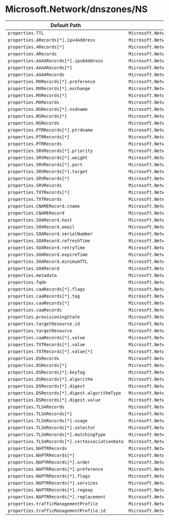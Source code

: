 # Microsoft.Network/dnszones/NS

| Default Path | Alias |
|---|---|
| `properties.TTL` | `Microsoft.Network/dnszones/NS/TTL` |
| `properties.ARecords[*].ipv4Address` | `Microsoft.Network/dnszones/NS/ARecords[*].ipv4Address` |
| `properties.ARecords[*]` | `Microsoft.Network/dnszones/NS/ARecords[*]` |
| `properties.ARecords` | `Microsoft.Network/dnszones/NS/ARecords` |
| `properties.AAAARecords[*].ipv6Address` | `Microsoft.Network/dnszones/NS/AAAARecords[*].ipv6Address` |
| `properties.AAAARecords[*]` | `Microsoft.Network/dnszones/NS/AAAARecords[*]` |
| `properties.AAAARecords` | `Microsoft.Network/dnszones/NS/AAAARecords` |
| `properties.MXRecords[*].preference` | `Microsoft.Network/dnszones/NS/MXRecords[*].preference` |
| `properties.MXRecords[*].exchange` | `Microsoft.Network/dnszones/NS/MXRecords[*].exchange` |
| `properties.MXRecords[*]` | `Microsoft.Network/dnszones/NS/MXRecords[*]` |
| `properties.MXRecords` | `Microsoft.Network/dnszones/NS/MXRecords` |
| `properties.NSRecords[*].nsdname` | `Microsoft.Network/dnszones/NS/NSRecords[*].nsdname` |
| `properties.NSRecords[*]` | `Microsoft.Network/dnszones/NS/NSRecords[*]` |
| `properties.NSRecords` | `Microsoft.Network/dnszones/NS/NSRecords` |
| `properties.PTRRecords[*].ptrdname` | `Microsoft.Network/dnszones/NS/PTRRecords[*].ptrdname` |
| `properties.PTRRecords[*]` | `Microsoft.Network/dnszones/NS/PTRRecords[*]` |
| `properties.PTRRecords` | `Microsoft.Network/dnszones/NS/PTRRecords` |
| `properties.SRVRecords[*].priority` | `Microsoft.Network/dnszones/NS/SRVRecords[*].priority` |
| `properties.SRVRecords[*].weight` | `Microsoft.Network/dnszones/NS/SRVRecords[*].weight` |
| `properties.SRVRecords[*].port` | `Microsoft.Network/dnszones/NS/SRVRecords[*].port` |
| `properties.SRVRecords[*].target` | `Microsoft.Network/dnszones/NS/SRVRecords[*].target` |
| `properties.SRVRecords[*]` | `Microsoft.Network/dnszones/NS/SRVRecords[*]` |
| `properties.SRVRecords` | `Microsoft.Network/dnszones/NS/SRVRecords` |
| `properties.TXTRecords[*]` | `Microsoft.Network/dnszones/NS/TXTRecords[*]` |
| `properties.TXTRecords` | `Microsoft.Network/dnszones/NS/TXTRecords` |
| `properties.CNAMERecord.cname` | `Microsoft.Network/dnszones/NS/CNAMERecord.cname` |
| `properties.CNAMERecord` | `Microsoft.Network/dnszones/NS/CNAMERecord` |
| `properties.SOARecord.host` | `Microsoft.Network/dnszones/NS/SOARecord.host` |
| `properties.SOARecord.email` | `Microsoft.Network/dnszones/NS/SOARecord.email` |
| `properties.SOARecord.serialNumber` | `Microsoft.Network/dnszones/NS/SOARecord.serialNumber` |
| `properties.SOARecord.refreshTime` | `Microsoft.Network/dnszones/NS/SOARecord.refreshTime` |
| `properties.SOARecord.retryTime` | `Microsoft.Network/dnszones/NS/SOARecord.retryTime` |
| `properties.SOARecord.expireTime` | `Microsoft.Network/dnszones/NS/SOARecord.expireTime` |
| `properties.SOARecord.minimumTTL` | `Microsoft.Network/dnszones/NS/SOARecord.minimumTTL` |
| `properties.SOARecord` | `Microsoft.Network/dnszones/NS/SOARecord` |
| `properties.metadata` | `Microsoft.Network/dnszones/NS/metadata` |
| `properties.fqdn` | `Microsoft.Network/dnszones/NS/fqdn` |
| `properties.caaRecords[*].flags` | `Microsoft.Network/dnszones/NS/caaRecords[*].flags` |
| `properties.caaRecords[*].tag` | `Microsoft.Network/dnszones/NS/caaRecords[*].tag` |
| `properties.caaRecords[*]` | `Microsoft.Network/dnszones/NS/caaRecords[*]` |
| `properties.caaRecords` | `Microsoft.Network/dnszones/NS/caaRecords` |
| `properties.provisioningState` | `Microsoft.Network/dnszones/NS/provisioningState` |
| `properties.targetResource.id` | `Microsoft.Network/dnszones/NS/targetResource.id` |
| `properties.targetResource` | `Microsoft.Network/dnszones/NS/targetResource` |
| `properties.caaRecords[*].value` | `Microsoft.Network/dnszones/NS/caaRecords[*].value` |
| `properties.TXTRecords[*].value` | `Microsoft.Network/dnszones/NS/TXTRecords[*].value` |
| `properties.TXTRecords[*].value[*]` | `Microsoft.Network/dnszones/NS/TXTRecords[*].value[*]` |
| `properties.DSRecords` | `Microsoft.Network/dnszones/NS/DSRecords` |
| `properties.DSRecords[*]` | `Microsoft.Network/dnszones/NS/DSRecords[*]` |
| `properties.DSRecords[*].keyTag` | `Microsoft.Network/dnszones/NS/DSRecords[*].keyTag` |
| `properties.DSRecords[*].algorithm` | `Microsoft.Network/dnszones/NS/DSRecords[*].algorithm` |
| `properties.DSRecords[*].digest` | `Microsoft.Network/dnszones/NS/DSRecords[*].digest` |
| `properties.DSRecords[*].digest.algorithmType` | `Microsoft.Network/dnszones/NS/DSRecords[*].digest.algorithmType` |
| `properties.DSRecords[*].digest.value` | `Microsoft.Network/dnszones/NS/DSRecords[*].digest.value` |
| `properties.TLSARecords` | `Microsoft.Network/dnszones/NS/TLSARecords` |
| `properties.TLSARecords[*]` | `Microsoft.Network/dnszones/NS/TLSARecords[*]` |
| `properties.TLSARecords[*].usage` | `Microsoft.Network/dnszones/NS/TLSARecords[*].usage` |
| `properties.TLSARecords[*].selector` | `Microsoft.Network/dnszones/NS/TLSARecords[*].selector` |
| `properties.TLSARecords[*].matchingType` | `Microsoft.Network/dnszones/NS/TLSARecords[*].matchingType` |
| `properties.TLSARecords[*].certAssociationData` | `Microsoft.Network/dnszones/NS/TLSARecords[*].certAssociationData` |
| `properties.NAPTRRecords` | `Microsoft.Network/dnszones/NS/NAPTRRecords` |
| `properties.NAPTRRecords[*]` | `Microsoft.Network/dnszones/NS/NAPTRRecords[*]` |
| `properties.NAPTRRecords[*].order` | `Microsoft.Network/dnszones/NS/NAPTRRecords[*].order` |
| `properties.NAPTRRecords[*].preference` | `Microsoft.Network/dnszones/NS/NAPTRRecords[*].preference` |
| `properties.NAPTRRecords[*].flags` | `Microsoft.Network/dnszones/NS/NAPTRRecords[*].flags` |
| `properties.NAPTRRecords[*].services` | `Microsoft.Network/dnszones/NS/NAPTRRecords[*].services` |
| `properties.NAPTRRecords[*].regexp` | `Microsoft.Network/dnszones/NS/NAPTRRecords[*].regexp` |
| `properties.NAPTRRecords[*].replacement` | `Microsoft.Network/dnszones/NS/NAPTRRecords[*].replacement` |
| `properties.trafficManagementProfile` | `Microsoft.Network/dnszones/NS/trafficManagementProfile` |
| `properties.trafficManagementProfile.id` | `Microsoft.Network/dnszones/NS/trafficManagementProfile.id` |

